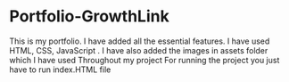 # Portfolio-GrowthLink
This is my portfolio. I have added all the essential features. I have used HTML, CSS, JavaScript . I have also added the images in assets folder which I have used Throughout my project
For running the project you just have to run index.HTML file
